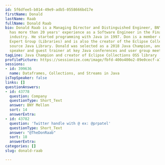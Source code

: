 ```yaml
---
id: 5f6dfee5-b014-49e9-adb5-0558666bd17e
firstName: Donald
lastName: Raab
fullName: Donald Raab
bio: Donald Raab is a Managing Director and Distinguished Engineer, BNY Mellon. Don
  has more than 20 years' experience as a Software Engineer in the Financial Services
  industry. He started programming with Java in 1997. Don is a member of the JSR 335
  Expert Group (Libraries) and is also the creator of the Eclipse Collections open
  source Java Library. Donald was selected as a 2018 Java Champion, and he is a frequent
  speaker and guest trainer at key Java conferences and user group meetups.
tagLine: Java Champion and creator of Eclipse Collections OSS library
profilePicture: https://sessionize.com/image/fbfd-400o400o2-89e0cecf-a719-46f4-af42-3e447d42eb30.jpg
sessions:
- id: 399636
  name: Dataframes, Collections, and Streams in Java
isTopSpeaker: false
links: []
questionAnswers:
- id: 43778
  question: Company
  questionType: Short_Text
  answer: BNY Mellon
  sort: 14
  answerExtra: 
- id: 43782
  question: 'Twitter handle with @ ex: @prpatel'
  questionType: Short_Text
  answer: "@TheDonRaab"
  sort: 18
  answerExtra: 
categories: []
slug: donald-raab

---
```

